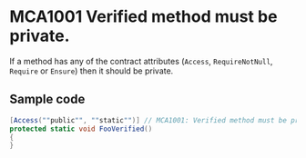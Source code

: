 # MCA1001 Verified method must be private.

If a method has any of the contract attributes (`Access`, `RequireNotNull`, `Require` or `Ensure`) then it should be private.

## Sample code

```cs
[Access(""public"", ""static"")] // MCA1001: Verified method must be private.
protected static void FooVerified()
{
}
```
